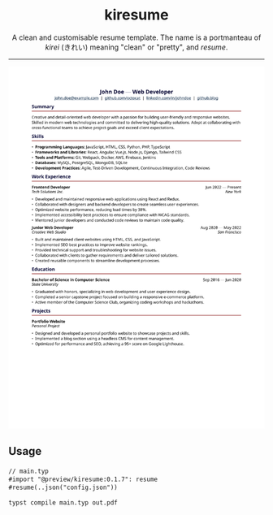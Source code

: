 <div align="center">

# kiresume

A clean and customisable resume template. The name is a portmanteau of _kirei_ (きれい) meaning "clean" or "pretty", and _resume_.

---

<picture>
  <img src="https://github.com/alpoi/kiresume/blob/v0.1.7/examples/example.svg" alt="an example of the resume template in use" />
</picture>

</div>

## Usage

```typ
// main.typ
#import "@preview/kiresume:0.1.7": resume
#resume(..json("config.json"))
```

```bash
typst compile main.typ out.pdf
```
